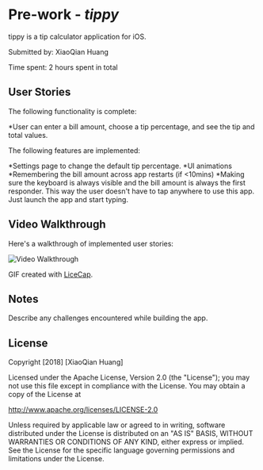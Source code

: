 # Pre-work - *tippy*

tippy is a tip calculator application for iOS.

Submitted by: XiaoQian Huang

Time spent: 2 hours spent in total

## User Stories

The following functionality is complete:

 *User can enter a bill amount, choose a tip percentage, and see the tip and total values.

The following features are implemented:

 *Settings page to change the default tip percentage.
 *UI animations
 *Remembering the bill amount across app restarts (if <10mins)
 *Making sure the keyboard is always visible and the bill amount is always the first responder. This way the user doesn't have to tap anywhere to use this app. Just launch the app and start typing.

## Video Walkthrough 

Here's a walkthrough of implemented user stories:

<img src='http://i.imgur.com/link/to/your/gif/file.gif' title='Video Walkthrough' width='' alt='Video Walkthrough' />

GIF created with [LiceCap](http://www.cockos.com/licecap/).

## Notes

Describe any challenges encountered while building the app.

## License

Copyright [2018] [XiaoQian Huang]

Licensed under the Apache License, Version 2.0 (the "License");
you may not use this file except in compliance with the License.
You may obtain a copy of the License at

http://www.apache.org/licenses/LICENSE-2.0

Unless required by applicable law or agreed to in writing, software
distributed under the License is distributed on an "AS IS" BASIS,
WITHOUT WARRANTIES OR CONDITIONS OF ANY KIND, either express or implied.
See the License for the specific language governing permissions and
limitations under the License.
